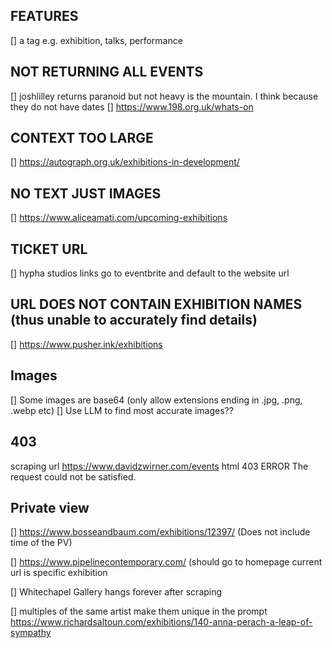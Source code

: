 ## FEATURES

[] a tag e.g. exhibition, talks, performance

## NOT RETURNING ALL EVENTS

[] joshlilley returns paranoid but not heavy is the mountain. I think because they do not have dates
[] https://www.198.org.uk/whats-on

## CONTEXT TOO LARGE

[] https://autograph.org.uk/exhibitions-in-development/

## NO TEXT JUST IMAGES

[] https://www.aliceamati.com/upcoming-exhibitions

## TICKET URL

[] hypha studios links go to eventbrite and default to the website url

## URL DOES NOT CONTAIN EXHIBITION NAMES (thus unable to accurately find details)

[] https://www.pusher.ink/exhibitions

## Images

[] Some images are base64 (only allow extensions ending in .jpg, .png, .webp etc)
[] Use LLM to find most accurate images??

## 403

scraping url https://www.davidzwirner.com/events
html 403 ERROR
The request could not be satisfied.

## Private view

[] https://www.bosseandbaum.com/exhibitions/12397/ (Does not include time of the PV)

[] https://www.pipelinecontemporary.com/ (should go to homepage current url is specific exhibition

[] Whitechapel Gallery hangs forever after scraping

[] multiples of the same artist make them unique in the prompt https://www.richardsaltoun.com/exhibitions/140-anna-perach-a-leap-of-sympathy
